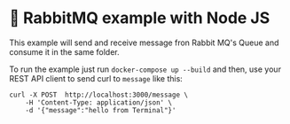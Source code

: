 # 📘 RabbitMQ example with Node JS

This example will send and receive message fron Rabbit MQ's Queue and consume it in the same folder.

To run the example just run `docker-compose up --build` and then, use your REST API client to send curl to `message` like this:

``` shell
curl -X POST  http://localhost:3000/message \
    -H 'Content-Type: application/json' \
    -d '{"message":"hello from Terminal"}'
```